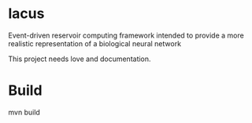 lacus
=====

Event-driven reservoir computing framework intended to provide a more realistic representation of a biological neural network 

This project needs love and documentation.


Build
=====

mvn build

